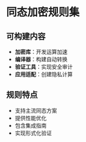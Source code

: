 # 同态加密规则集

## 可构建内容

* **加密库**：开发运算加速
* **编译器**：构建自动转换
* **验证工具**：实现安全审计
* **应用适配**：创建隐私计算

## 规则特点

- 支持主流同态方案
- 提供性能优化
- 包含集成指南
- 实现形式化验证
